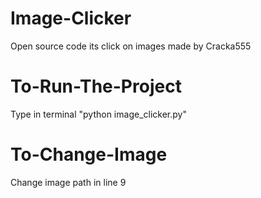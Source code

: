 # Image-Clicker
Open source code its click on images made by Cracka555
# To-Run-The-Project
Type in terminal "python image_clicker.py"
# To-Change-Image
Change image path in line 9
